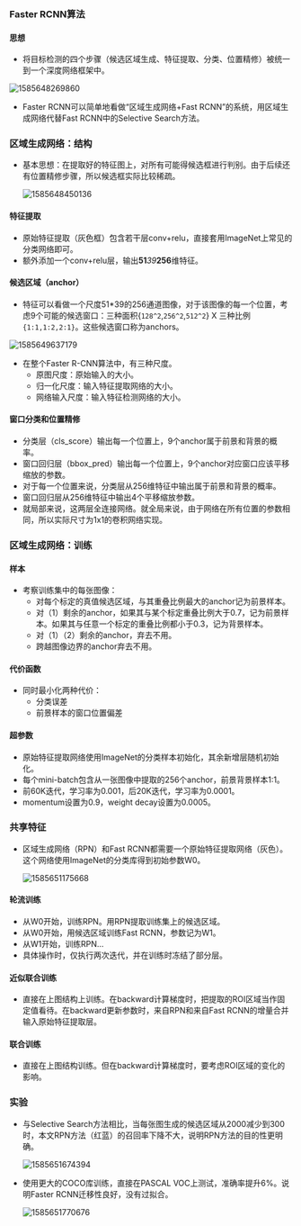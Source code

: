 ### Faster RCNN算法

#### 思想

* 将目标检测的四个步骤（候选区域生成、特征提取、分类、位置精修）被统一到一个深度网络框架中。

![1585648269860](C:\Users\16500\AppData\Local\Temp\1585648269860.png)

* Faster RCNN可以简单地看做“区域生成网络+Fast RCNN”的系统，用区域生成网络代替Fast RCNN中的Selective Search方法。

### 区域生成网络：结构

* 基本思想：在提取好的特征图上，对所有可能得候选框进行判别。由于后续还有位置精修步骤，所以候选框实际比较稀疏。

  ![1585648450136](C:\Users\16500\AppData\Local\Temp\1585648450136.png)

#### 特征提取

* 原始特征提取（灰色框）包含若干层conv+relu，直接套用ImageNet上常见的分类网络即可。
* 额外添加一个conv+relu层，输出**51***39***256**维特征。

#### 候选区域（anchor）

* 特征可以看做一个尺度51*39的256通道图像，对于该图像的每一个位置，考虑9个可能的候选窗口：三种面积{`128^2`,`256^2`,`512^2`} X 三种比例`{1:1,1:2,2:1}`。这些候选窗口称为anchors。

![1585649637179](C:\Users\16500\AppData\Local\Temp\1585649637179.png)

* 在整个Faster R-CNN算法中，有三种尺度。
  * 原图尺度：原始输入的大小。
  * 归一化尺度：输入特征提取网络的大小。
  * 网络输入尺度：输入特征检测网络的大小。

#### 窗口分类和位置精修

* 分类层（cls_score）输出每一个位置上，9个anchor属于前景和背景的概率。
* 窗口回归层（bbox_pred）输出每一个位置上，9个anchor对应窗口应该平移缩放的参数。
* 对于每一个位置来说，分类层从256维特征中输出属于前景和背景的概率。
* 窗口回归层从256维特征中输出4个平移缩放参数。
* 就局部来说，这两层全连接网络。就全局来说，由于网络在所有位置的参数相同，所以实际尺寸为1x1的卷积网络实现。

### 区域生成网络：训练

#### 样本

* 考察训练集中的每张图像：
  * 对每个标定的真值候选区域，与其重叠比例最大的anchor记为前景样本。
  * 对（1）剩余的anchor，如果其与某个标定重叠比例大于0.7，记为前景样本。如果其与任意一个标定的重叠比例都小于0.3，记为背景样本。
  * 对（1）（2）剩余的anchor，弃去不用。
  * 跨越图像边界的anchor弃去不用。

#### 代价函数

* 同时最小化两种代价：
  * 分类误差
  * 前景样本的窗口位置偏差

#### 超参数

* 原始特征提取网络使用ImageNet的分类样本初始化，其余新增层随机初始化。
* 每个mini-batch包含从一张图像中提取的256个anchor，前景背景样本1:1。
* 前60K迭代，学习率为0.001，后20K迭代，学习率为0.0001。
* momentum设置为0.9，weight decay设置为0.0005。

### 共享特征

* 区域生成网络（RPN）和Fast RCNN都需要一个原始特征提取网络（灰色）。这个网络使用ImageNet的分类库得到初始参数W0。

  ![1585651175668](C:\Users\16500\AppData\Local\Temp\1585651175668.png)

#### 轮流训练

* 从W0开始，训练RPN。用RPN提取训练集上的候选区域。
* 从W0开始，用候选区域训练Fast RCNN，参数记为W1。
* 从W1开始，训练RPN...
* 具体操作时，仅执行两次迭代，并在训练时冻结了部分层。

#### 近似联合训练

* 直接在上图结构上训练。在backward计算梯度时，把提取的ROI区域当作固定值看待。在backward更新参数时，来自RPN和来自Fast RCNN的增量合并输入原始特征提取层。

#### 联合训练

* 直接在上图结构训练。但在backward计算梯度时，要考虑ROI区域的变化的影响。

### 实验

* 与Selective Search方法相比，当每张图生成的候选区域从2000减少到300时，本文RPN方法（红蓝）的召回率下降不大，说明RPN方法的目的性更明确。

  ![1585651674394](C:\Users\16500\AppData\Local\Temp\1585651674394.png)

* 使用更大的COCO库训练，直接在PASCAL VOC上测试，准确率提升6%。说明Faster RCNN迁移性良好，没有过拟合。

  ![1585651770676](C:\Users\16500\AppData\Local\Temp\1585651770676.png)

  